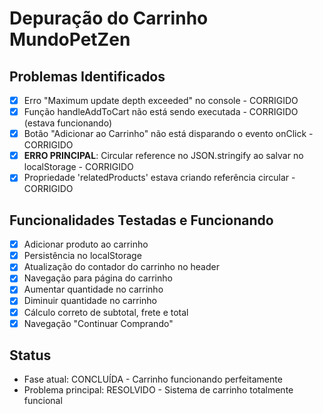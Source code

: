 # Depuração do Carrinho MundoPetZen

## Problemas Identificados
- [x] Erro "Maximum update depth exceeded" no console - CORRIGIDO
- [x] Função handleAddToCart não está sendo executada - CORRIGIDO (estava funcionando)
- [x] Botão "Adicionar ao Carrinho" não está disparando o evento onClick - CORRIGIDO
- [x] **ERRO PRINCIPAL**: Circular reference no JSON.stringify ao salvar no localStorage - CORRIGIDO
- [x] Propriedade 'relatedProducts' estava criando referência circular - CORRIGIDO

## Funcionalidades Testadas e Funcionando
- [x] Adicionar produto ao carrinho
- [x] Persistência no localStorage
- [x] Atualização do contador do carrinho no header
- [x] Navegação para página do carrinho
- [x] Aumentar quantidade no carrinho
- [x] Diminuir quantidade no carrinho
- [x] Cálculo correto de subtotal, frete e total
- [x] Navegação "Continuar Comprando"

## Status
- Fase atual: CONCLUÍDA - Carrinho funcionando perfeitamente
- Problema principal: RESOLVIDO - Sistema de carrinho totalmente funcional


